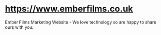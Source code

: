 # https://www.emberfilms.co.uk
Ember Films Marketing Website - We love technology so are happy to share ours with you.
